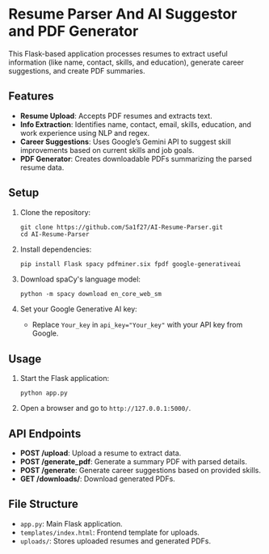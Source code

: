 # Resume Parser And AI Suggestor and PDF Generator

This Flask-based application processes resumes to extract useful information (like name, contact, skills, and education), generate career suggestions, and create PDF summaries.

## Features

- **Resume Upload**: Accepts PDF resumes and extracts text.
- **Info Extraction**: Identifies name, contact, email, skills, education, and work experience using NLP and regex.
- **Career Suggestions**: Uses Google’s Gemini API to suggest skill improvements based on current skills and job goals.
- **PDF Generator**: Creates downloadable PDFs summarizing the parsed resume data.

## Setup

1. Clone the repository:
    ```
    git clone https://github.com/Sa1f27/AI-Resume-Parser.git
    cd AI-Resume-Parser
    ```

2. Install dependencies:
    ```bash
    pip install Flask spacy pdfminer.six fpdf google-generativeai
    ```
3. Download spaCy's language model:
    ```
    python -m spacy download en_core_web_sm
    ```

4. Set your Google Generative AI key:
   - Replace `Your_key` in `api_key="Your_key"` with your API key from Google.

## Usage

1. Start the Flask application:
    ```
    python app.py
    ```
2. Open a browser and go to `http://127.0.0.1:5000/`.

## API Endpoints

- **POST /upload**: Upload a resume to extract data.
- **POST /generate_pdf**: Generate a summary PDF with parsed details.
- **POST /generate**: Generate career suggestions based on provided skills.
- **GET /downloads/<filename>**: Download generated PDFs.

## File Structure

- `app.py`: Main Flask application.
- `templates/index.html`: Frontend template for uploads.
- `uploads/`: Stores uploaded resumes and generated PDFs.

